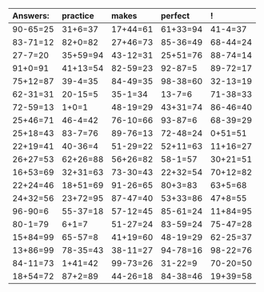 | Answers: | practice | makes | perfect | ! |
| :--- | :--- | :--- | :--- | :--- |
| 90-65=25 | 31+6=37 | 17+44=61 | 61+33=94 | 41-4=37 | 
| 83-71=12 | 82+0=82 | 27+46=73 | 85-36=49 | 68-44=24 | 
| 27-7=20 | 35+59=94 | 43-12=31 | 25+51=76 | 88-74=14 | 
| 91+0=91 | 41+13=54 | 82-59=23 | 92-87=5 | 89-72=17 | 
| 75+12=87 | 39-4=35 | 84-49=35 | 98-38=60 | 32-13=19 | 
| 62-31=31 | 20-15=5 | 35-1=34 | 13-7=6 | 71-38=33 | 
| 72-59=13 | 1+0=1 | 48-19=29 | 43+31=74 | 86-46=40 | 
| 25+46=71 | 46-4=42 | 76-10=66 | 93-87=6 | 68-39=29 | 
| 25+18=43 | 83-7=76 | 89-76=13 | 72-48=24 | 0+51=51 | 
| 22+19=41 | 40-36=4 | 51-29=22 | 52+11=63 | 11+16=27 | 
| 26+27=53 | 62+26=88 | 56+26=82 | 58-1=57 | 30+21=51 | 
| 16+53=69 | 32+31=63 | 73-30=43 | 22+32=54 | 70+12=82 | 
| 22+24=46 | 18+51=69 | 91-26=65 | 80+3=83 | 63+5=68 | 
| 24+32=56 | 23+72=95 | 87-47=40 | 53+33=86 | 47+8=55 | 
| 96-90=6 | 55-37=18 | 57-12=45 | 85-61=24 | 11+84=95 | 
| 80-1=79 | 6+1=7 | 51-27=24 | 83-59=24 | 75-47=28 | 
| 15+84=99 | 65-57=8 | 41+19=60 | 48-19=29 | 62-25=37 | 
| 13+86=99 | 78-35=43 | 38-11=27 | 94-78=16 | 98-22=76 | 
| 84-11=73 | 1+41=42 | 99-73=26 | 31-22=9 | 70-20=50 | 
| 18+54=72 | 87+2=89 | 44-26=18 | 84-38=46 | 19+39=58 | 
